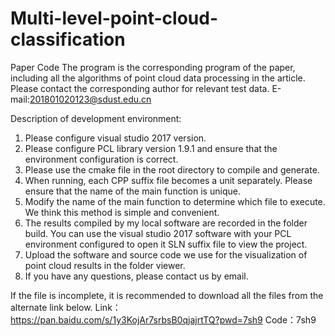 # Multi-level-point-cloud-classification
Paper Code
The program is the corresponding program of the paper, including all the algorithms of point cloud data processing in the article. Please contact the corresponding author for relevant test data.
E-mail:201801020123@sdust.edu.cn

Description of development environment:
1. Please configure visual studio 2017 version.
2. Please configure PCL library version 1.9.1 and ensure that the environment configuration is correct.
3. Please use the cmake file in the root directory to compile and generate.
4. When running, each CPP suffix file becomes a unit separately. Please ensure that the name of the main function is unique.
5. Modify the name of the main function to determine which file to execute. We think this method is simple and convenient.
6. The results compiled by my local software are recorded in the folder build. You can use the visual studio 2017 software with your PCL environment configured to open it SLN suffix file to view the project.
7. Upload the software and source code we use for the visualization of point cloud results in the folder viewer.
8. If you have any questions, please contact us by email.

If the file is incomplete, it is recommended to download all the files from the alternate link below.
Link：https://pan.baidu.com/s/1y3KojAr7srbsB0qjajrtTQ?pwd=7sh9 
Code：7sh9 

